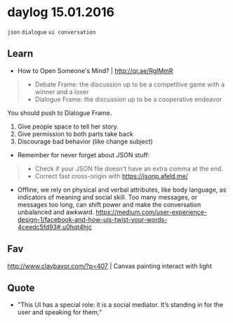 # daylog 15.01.2016

`json` `dialogue` `ui conversation`

## Learn

- How to Open Someone's Mind? | http://qr.ae/RglMmR

> - Debate Frame: the discussion up to be a competitive game with a winner and a loser
> - Dialogue Frame: the discussion up to be a cooperative endeavor

You should push to Dialogue Frame.

1. Give people space to tell her story.
2. Give permission to both parts take back
3. Discourage bad behavior (like change subject) 


- Remember for never forget about JSON stuff:

> - Check if your JSON file doesn't have an extra comma at the end.  
> - Correct fast cross-origin with https://jsonp.afeld.me/

- Offline, we rely on physical and verbal attributes, like body language, as indicators of meaning and social skill. Too many messages, or messages too long, can shift power and make the conversation unbalanced and awkward. https://medium.com/user-experience-design-1/facebook-and-how-uis-twist-your-words-4ceedc5fd93#.u0hqt4hjc

## Fav

http://www.claybavor.com/?p=407 | Canvas painting interact with light

## Quote

 - "This UI has a special role: it is a social mediator. It’s standing in for the user and speaking for them;"

